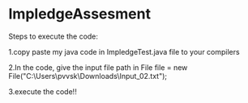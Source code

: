 # ImpledgeAssesment
Steps to  execute the code:

1.copy paste my java code in ImpledgeTest.java file to your compilers

2.In the code, give the input file path in 
     File file = new File("C:\\Users\\pvvsk\\Downloads\\Input_02.txt");
     
3.execute the code!!

